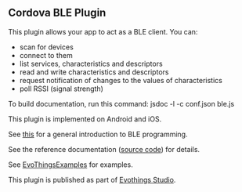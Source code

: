 
## Cordova BLE Plugin

This plugin allows your app to act as a BLE client.
You can:
* scan for devices
* connect to them
* list services, characteristics and descriptors
* read and write characteristics and descriptors
* request notification of changes to the values of characteristics
* poll RSSI (signal strength)

To build documentation, run this command:
jsdoc -l -c conf.json ble.js

This plugin is implemented on Android and iOS.

See [this](introduction.md) for a general introduction to BLE programming.

See the reference documentation ([source code](https://github.com/evothings/cordova-ble/blob/master/ble.js)) for details.

See [EvoThingsExamples](https://github.com/evothings/EvoThingsExamples) for examples.

This plugin is published as part of [Evothings Studio](https://github.com/evothings/EvoThingsStudio).
